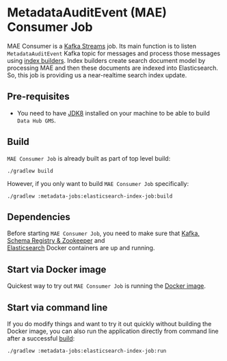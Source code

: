 # MetadataAuditEvent (MAE) Consumer Job
MAE Consumer is a [Kafka Streams](https://kafka.apache.org/documentation/streams/) job. Its main function is to listen
`MetadataAuditEvent` Kafka topic for messages and process those messages using [index builders](../../metadata-builders).
Index builders create search document model by processing MAE and then these documents are indexed into Elasticsearch.
So, this job is providing us a near-realtime search index update. 

## Pre-requisites
* You need to have [JDK8](https://www.oracle.com/java/technologies/jdk8-downloads.html) 
installed on your machine to be able to build `Data Hub GMS`.

## Build
`MAE Consumer Job` is already built as part of top level build:
```
./gradlew build
```
However, if you only want to build `MAE Consumer Job` specifically:
```
./gradlew :metadata-jobs:elasticsearch-index-job:build
```

## Dependencies
Before starting `MAE Consumer Job`, you need to make sure that [Kafka, Schema Registry & Zookeeper](../../docker/kafka) and  
[Elasticsearch](../../docker/elasticsearch) Docker containers are up and running.

## Start via Docker image
Quickest way to try out `MAE Consumer Job` is running the [Docker image](../../docker/mae-consumer).

## Start via command line
If you do modify things and want to try it out quickly without building the Docker image, you can also run
the application directly from command line after a successful [build](#build):
```
./gradlew :metadata-jobs:elasticsearch-index-job:run
```